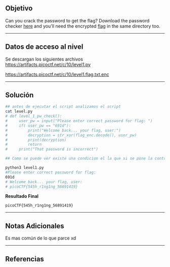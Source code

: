 ## Objetivo 

Can you crack the password to get the flag? Download the password checker [here](https://artifacts.picoctf.net/c/10/level1.py) and you'll need the encrypted [flag](https://artifacts.picoctf.net/c/10/level1.flag.txt.enc) in the same directory too.

---
## Datos de acceso al nivel 

Se descargan los siguientes archivos 
https://artifacts.picoctf.net/c/10/level1.py

https://artifacts.picoctf.net/c/10/level1.flag.txt.enc

---
## Solución 

``` bash
## antes de ejecutar el script analizamos el script 
cat level.py
# def level_1_pw_check():
#     user_pw = input("Please enter correct password for flag: ")
#     if( user_pw == "691d"):
#         print("Welcome back... your flag, user:")
#         decryption = str_xor(flag_enc.decode(), user_pw)
#         print(decryption)
#         return
#     print("That password is incorrect")

## Como se puede ver existe una condicion el la que si se pone la contraseña 691d dara la llave

python3 level1.py
#Please enter correct password for flag: 
691d
# Welcome back... your flag, user:
# picoCTF{545h_r1ng1ng_56891419}

```

**Resultado Final**
```
picoCTF{545h_r1ng1ng_56891419}
```

---
## Notas Adicionales 

Es mas común de lo que parce xd

---
## Referencias 